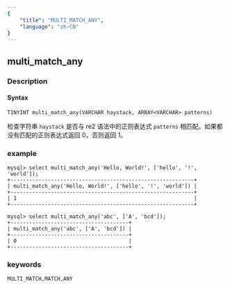 ```yaml
---
{
    "title": "MULTI_MATCH_ANY",
    "language": "zh-CN"
}
---
```


<!-- 
Licensed to the Apache Software Foundation (ASF) under one
or more contributor license agreements.  See the NOTICE file
distributed with this work for additional information
regarding copyright ownership.  The ASF licenses this file
to you under the Apache License, Version 2.0 (the
"License"); you may not use this file except in compliance
with the License.  You may obtain a copy of the License at

  http://www.apache.org/licenses/LICENSE-2.0

Unless required by applicable law or agreed to in writing,
software distributed under the License is distributed on an
"AS IS" BASIS, WITHOUT WARRANTIES OR CONDITIONS OF ANY
KIND, either express or implied.  See the License for the
specific language governing permissions and limitations
under the License.
-->

## multi_match_any
### Description
#### Syntax

`TINYINT multi_match_any(VARCHAR haystack, ARRAY<VARCHAR> patterns)`


检查字符串 `haystack` 是否与 re2 语法中的正则表达式 `patterns` 相匹配。如果都没有匹配的正则表达式返回 0，否则返回 1。

### example

```
mysql> select multi_match_any('Hello, World!', ['hello', '!', 'world']);
+-----------------------------------------------------------+
| multi_match_any('Hello, World!', ['hello', '!', 'world']) |
+-----------------------------------------------------------+
| 1                                                         |
+-----------------------------------------------------------+

mysql> select multi_match_any('abc', ['A', 'bcd']);
+--------------------------------------+
| multi_match_any('abc', ['A', 'bcd']) |
+--------------------------------------+
| 0                                    |
+--------------------------------------+
```
### keywords
    MULTI_MATCH,MATCH,ANY
